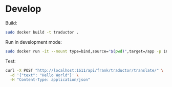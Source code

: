# Develop

Build:

```bash
sudo docker build -t traductor .
```

Run in development mode:

```bash
sudo docker run -it --mount type=bind,source="$(pwd)",target=/app -p 1611:1611 traductor uvicorn app.main:app --host 0.0.0.0 --port 1611 --reload
```

Test:

```bash
curl -X POST "http://localhost:1611/api/frank/traductor/translate/" \
  -d '{"text": "Hello World"}' \
  -H "Content-Type: application/json"
```
